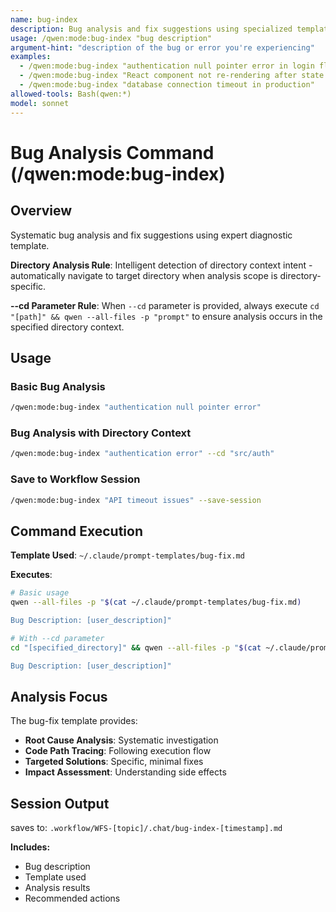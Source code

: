 ```yaml
---
name: bug-index
description: Bug analysis and fix suggestions using specialized template
usage: /qwen:mode:bug-index "bug description"
argument-hint: "description of the bug or error you're experiencing"
examples:
  - /qwen:mode:bug-index "authentication null pointer error in login flow"
  - /qwen:mode:bug-index "React component not re-rendering after state change"
  - /qwen:mode:bug-index "database connection timeout in production"
allowed-tools: Bash(qwen:*)
model: sonnet
---
```


# Bug Analysis Command (/qwen:mode:bug-index)

## Overview
Systematic bug analysis and fix suggestions using expert diagnostic template.

**Directory Analysis Rule**: Intelligent detection of directory context intent - automatically navigate to target directory when analysis scope is directory-specific.

**--cd Parameter Rule**: When `--cd` parameter is provided, always execute `cd "[path]" && qwen --all-files -p "prompt"` to ensure analysis occurs in the specified directory context.

## Usage

### Basic Bug Analysis
```bash
/qwen:mode:bug-index "authentication null pointer error"
```

### Bug Analysis with Directory Context
```bash
/qwen:mode:bug-index "authentication error" --cd "src/auth"
```


### Save to Workflow Session
```bash
/qwen:mode:bug-index "API timeout issues" --save-session
```

## Command Execution

**Template Used**: `~/.claude/prompt-templates/bug-fix.md`

**Executes**:
```bash
# Basic usage
qwen --all-files -p "$(cat ~/.claude/prompt-templates/bug-fix.md)

Bug Description: [user_description]"

# With --cd parameter
cd "[specified_directory]" && qwen --all-files -p "$(cat ~/.claude/prompt-templates/bug-fix.md)

Bug Description: [user_description]"
```

## Analysis Focus

The bug-fix template provides:
- **Root Cause Analysis**: Systematic investigation
- **Code Path Tracing**: Following execution flow  
- **Targeted Solutions**: Specific, minimal fixes
- **Impact Assessment**: Understanding side effects


## Session Output

saves to:
`.workflow/WFS-[topic]/.chat/bug-index-[timestamp].md`

**Includes:**
- Bug description
- Template used  
- Analysis results
- Recommended actions
